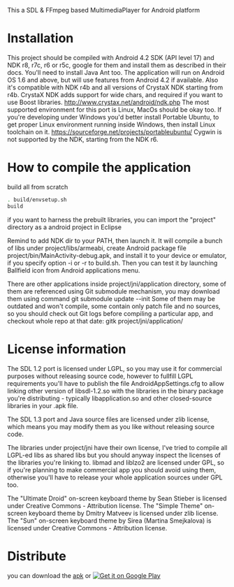 This a SDL & FFmpeg based MultimediaPlayer for Android platform

Installation
============

This project should be compiled with Android 4.2 SDK (API level 17) and NDK r8, r7c, r6 or r5c,
google for them and install them as described in their docs.
You'll need to install Java Ant too.
The application will run on Android OS 1.6 and above, but will use features from Android 4.2 if available.
Also it's compatible with NDK r4b and all versions of CrystaX NDK starting from r4b.
CrystaX NDK adds support for wide chars, and required if you want to use Boost libraries.
http://www.crystax.net/android/ndk.php
The most supported environment for this port is Linux, MacOs should be okay too.
If you're developing under Windows you'd better install Portable Ubuntu, to get proper Linux environment
running inside Windows, then install Linux toolchain on it.
https://sourceforge.net/projects/portableubuntu/
Cygwin is not supported by the NDK, starting from the NDK r6.


How to compile the application
===============================

build all from scratch

```bash
. build/envsetup.sh
build
```

if you want to harness the prebuilt libraries, you can import the "project" directory as a android project in Eclipse

Remind to add NDK dir to your PATH, then launch it.
It will compile a bunch of libs under project/libs/armeabi,
create Android package file project/bin/MainActivity-debug.apk,
and install it to your device or emulator, if you specify option -i or -r to build.sh.
Then you can test it by launching Ballfield icon from Android applications menu.

There are other applications inside project/jni/application directory,
some of them are referenced using Git submodule mechanism, you may download them using command
git submodule update --init
Some of them may be outdated and won't compile, some contain only patch file and no sources,
so you should check out Git logs before compiling a particular app, and checkout whole repo at that date:
gitk project/jni/application/<directory>

License information
===================

The SDL 1.2 port is licensed under LGPL, so you may use it for commercial purposes
without releasing source code, however to fullfill LGPL requirements you'll have to publish
the file AndroidAppSettings.cfg to allow linking other version of libsdl-1.2.so with the libraries
in the binary package you're distributing - typically libapplication.so and other
closed-source libraries in your .apk file.

The SDL 1.3 port and Java source files are licensed under zlib license, which means
you may modify them as you like without releasing source code.

The libraries under project/jni have their own license, I've tried to compile all LGPL-ed libs
as shared libs but you should anyway inspect the licenses of the libraries you're linking to.
libmad and liblzo2 are licensed under GPL, so if you're planning to make commercial app you should avoid
using them, otherwise you'll have to release your whole application sources under GPL too.

The "Ultimate Droid" on-screen keyboard theme by Sean Stieber is licensed under Creative Commons - Attribution license.
The "Simple Theme" on-screen keyboard theme by Dmitry Matveev is licensed under zlib license.
The "Sun" on-screen keyboard theme by Sirea (Martina Smejkalova) is licensed under Creative Commons - Attribution license.

Distribute
==========
you can download the [apk](https://github.com/faywong/FFPlayer/blob/trunk/FFPlayer.apk) or <a
href="https://play.google.com/store/apps/details?id=io.github.faywong.ffplayer">
  <img alt="Get it on Google Play"
       src="https://developer.android.com/images/brand/en_generic_rgb_wo_45.png"
/>
</a>
